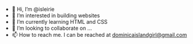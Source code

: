 - 👋 Hi, I’m @isleirie
- 👀 I’m interested in building websites
- 🌱 I’m currently learning HTML and CSS
- 💞️ I’m looking to collaborate on ...
- 📫 How to reach me. I can be reached at dominicaislandgirl@gmail.com

<!---
isleirie/isleirie is a ✨ special ✨ repository because its `README.md` (this file) appears on your GitHub profile.
You can click the Preview link to take a look at your changes.
--->
